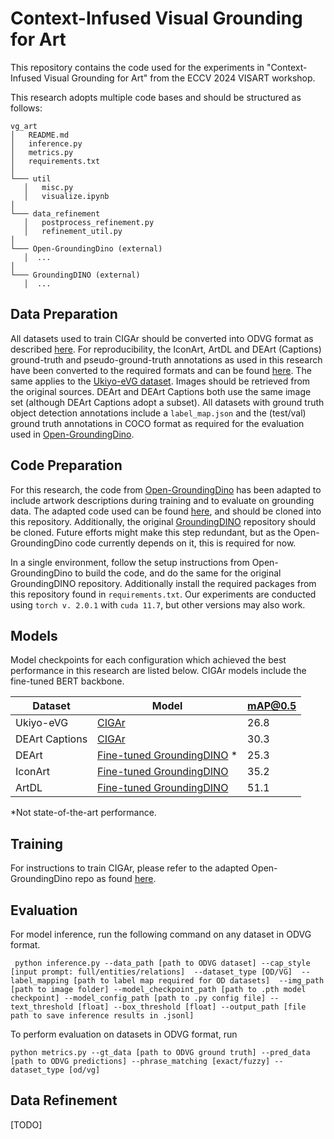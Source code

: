 # Context-Infused Visual Grounding for Art

This repository contains the code used for the experiments in "Context-Infused Visual Grounding for Art" from the ECCV 2024 VISART workshop.  

This research adopts multiple code bases and should be structured as follows: 
```
vg_art
│   README.md
│   inference.py    
│   metrics.py
│   requirements.txt
│
└─── util
   │   misc.py
   │   visualize.ipynb
│
└─── data_refinement
   │   postprocess_refinement.py
   │   refinement_util.py
│
└─── Open-GroundingDino (external)
   │  ...
│
└─── GroundingDINO (external)
   │  ...
```


## Data Preparation
All datasets used to train CIGAr should be converted into ODVG format as described [here](https://github.com/longzw1997/Open-GroundingDino/blob/main/data_format.md). For reproducibility, the IconArt, ArtDL and DEArt (Captions) ground-truth and pseudo-ground-truth annotations as used in this research have been converted to the required formats and can be found [here](https://drive.google.com/drive/folders/1MnVRm-j0ImfGdLt1miqNUyPxGLiPlo7o?usp=sharing). The same applies to the [Ukiyo-eVG dataset](https://drive.google.com/drive/folders/1cLhue-10GYtjybQ5CMPRyFcI_LjgArcE?usp=drive_link).  Images should be retrieved from the original sources. DEArt and DEArt Captions both use the same image set (although DEArt Captions adopt a subset). All datasets with ground truth object detection annotations include a `label_map.json` and the (test/val) ground truth annotations in COCO format as required for the evaluation used in [Open-GroundingDino](https://github.com/longzw1997/Open-GroundingDino).

## Code Preparation

For this research, the code from [Open-GroundingDino](https://github.com/longzw1997/Open-GroundingDino) has been adapted to include artwork descriptions during training and to evaluate on grounding data. The adapted code used can be found [here](https://github.com/selinakhan/Open-GroundingDino), and should be cloned into this repository. Additionally, the original [GroundingDINO](https://github.com/IDEA-Research/GroundingDINO) repository should be cloned. Future efforts might make this step redundant, but as the Open-GroundingDino code currently depends on it, this is required for now.  

In a single environment, follow the setup instructions from Open-GroundingDino to build the code, and do the same for the original GroundingDINO repository. Additionally install the required packages from this repository found in `requirements.txt`. Our experiments are conducted using `torch v. 2.0.1` with `cuda 11.7`, but other versions may also work.

## Models

Model checkpoints for each configuration which achieved the best performance in this research are listed below. CIGAr models include the fine-tuned BERT backbone.

| Dataset | Model | mAP@0.5|
|--|--|--|
|Ukiyo-eVG  | [CIGAr](https://drive.google.com/drive/folders/1ulg5BVqj1vVhMYXaqwndOAA78WlJGPVA?usp=sharing) | 26.8|
| DEArt Captions | [CIGAr](https://drive.google.com/drive/folders/1hkpQzDKNrslKLJ_FHm63FnY-9wEqRaZj?usp=sharing) | 30.3|
| DEArt | [Fine-tuned GroundingDINO](https://drive.google.com/drive/folders/1cLs_Tmq7tk6biZMs8nufUQSMNz6A6Xa6?usp=sharing) * | 25.3|
| IconArt | [Fine-tuned GroundingDINO](https://drive.google.com/drive/folders/1qRiGG8PxuCvxXBO-zKYvLnDL0OA59bYc?usp=sharing) | 35.2 |
| ArtDL | [Fine-tuned GroundingDINO](https://drive.google.com/drive/folders/1qRiGG8PxuCvxXBO-zKYvLnDL0OA59bYc?usp=sharing) | 51.1|

\*Not state-of-the-art performance.


## Training
For instructions to train CIGAr, please refer to the adapted Open-GroundingDino repo as found [here](https://github.com/selinakhan/Open-GroundingDino/).

## Evaluation
For model inference, run the following command on any dataset in ODVG format.

`` python inference.py
	--data_path [path to ODVG dataset]
	--cap_style [input prompt: full/entities/relations] 
	--dataset_type [OD/VG] 
	--label_mapping [path to label map required for OD datasets] 
	--img_path [path to image folder]
	--model_checkpoint_path [path to .pth model checkpoint]
	--model_config_path [path to .py config file]
	--text_threshold [float]
	--box_threshold [float]
	--output_path [file path to save inference results in .jsonl]``

To perform evaluation on datasets in ODVG format, run

``python metrics.py
--gt_data [path to ODVG ground truth]
--pred_data [path to ODVG predictions]
--phrase_matching [exact/fuzzy]
--dataset_type [od/vg]``

## Data Refinement

[TODO]
